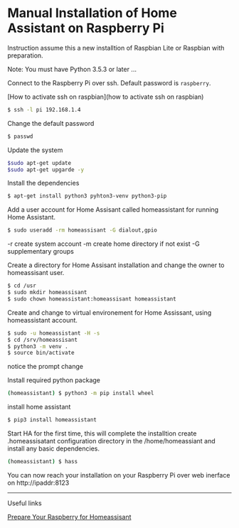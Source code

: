 # Manual Installation of Home Assistant on Raspberry Pi

Instruction assume this a new installtion of Raspbian Lite or
Raspbian with preparation.

Note: You must have Python 3.5.3 or later ...

Connect to the Raspberry Pi over ssh. Default password is ```raspberry```.

[How to activate ssh on raspbian](how to activate ssh on raspbian)

```bash
$ ssh -l pi 192.168.1.4
```

Change the default password

```bash
$ passwd
```


Update the system

```bash
$sudo apt-get update
$sudo apt-get upgarde -y
```

Install the dependencies

```bash
$ apt-get install python3 pyhton3-venv python3-pip
```

Add a user account for Home Assisant called homeassistant for running Home Assistant.

```bash
$ sudo useradd -rm homeassisant -G dialout,gpio 
```
-r create system account
-m create home directory if not exist
-G supplementary groups 


Create a directory for Home Assisant installation and change the owner to
homeassisant user.

```bash
$ cd /usr
$ sudo mkdir homeassisant
$ sudo chown homeassistant:homeassisant homeassistant
```


Create and change to virtual environement for Home Assissant,
using homeassistant account.

```bash
$ sudo -u homeassistant -H -s
$ cd /srv/homeassisant
$ python3 -m venv .
$ source bin/activate
```

notice the prompt change

Install required python package

```bash
(homeassistant) $ python3 -m pip install wheel
```

install home assistant

```bash
$ pip3 install homeassistant
```

Start HA for the first time, this will complete the installtion
create .homeassisatant configuration directory in the /home/homeassiant
and install any basic dependencies.

```bash
(homeassistant) $ hass
```

You can now reach your installation on your Raspberry Pi over web inerface on
http://ipaddr:8123



---

Useful links

[Prepare Your Raspberry for Homeassisant]()

